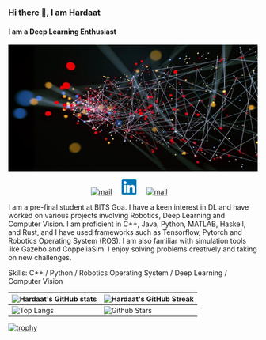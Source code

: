 ### Hi there 👋, I am Hardaat
#### I am a Deep Learning Enthusiast
<img src = "https://github.com/hardaatbaath/hardaatbaath/blob/main/IN%20Bground.jpeg" width="1024" height="256"/>

<p align="center">
<a href="mailto:hardaatsinghbaath@gmail.com"><img src="https://img.icons8.com/color/30/000000/gmail-new.png" width="30px" alt="mail"></a> &nbsp; &nbsp;
<a href="https://www.linkedin.com/in/hardaat-singh-baath/" target="_blank"><img src="https://github.com/deut-erium/deut-erium/blob/master/assets/linkedin.svg" width="30px" alt="LinkedIn"></a> &nbsp; &nbsp;
<a href="https://github.com/hardaatbaath"><img src="https://img.icons8.com/nolan/30/github.png" width="30px" alt="mail"></a> &nbsp; &nbsp;

</p>

I am a pre-final student at BITS Goa. I have a keen interest in DL and have worked on various projects involving Robotics, Deep Learning and Computer Vision. 
I am proficient in C++, Java, Python, MATLAB, Haskell, and Rust, and I have used frameworks such as Tensorflow, Pytorch and Robotics Operating System (ROS). 
I am also familiar with simulation tools like Gazebo and CoppeliaSim. I enjoy solving problems creatively and taking on new challenges.

Skills: C++ / Python / Robotics Operating System / Deep Learning / Computer Vision


<p>
  
|![Hardaat's GitHub stats](https://github-readme-stats.vercel.app/api?username=hardaatbaath&show_icons=true&theme=tokyonight&custom_title=Hardaat's%20GitHub%20Stats)  | ![Hardaat's GitHub Streak](https://github-readme-streak-stats.herokuapp.com/?user=hardaatbaath&theme=tokyonight) |
| --- | --- |
| ![Top Langs](https://github-readme-stats.vercel.app/api/top-langs/?username=hardaatbaath&theme=tokyonight&custom_title=Language%20Stats&layout=donut-vertical) | ![Github Stars](https://github-readme-stats.vercel.app/api?username=hardaatbaath&show_icons=true&locale=en&count_private=true&hide_rank=true&custom_title=My%20GitHub%20Stats&theme=tokyonight&show=reviews,discussions_started,discussions_answered,prs_merged,prs_merged_percentage) |
</p>

[![trophy](https://github-profile-trophy.vercel.app/?username=hardaatbaath&theme=tokyonight)](https://github.com/ryo-ma/github-profile-trophy)
<!--
**hardaatbaath/hardaatbaath** is a ✨ _special_ ✨ repository because its `README.md` (this file) appears on your GitHub profile.

Here are some ideas to get you started:

- 🔭 I’m currently working on ...
- 🌱 I’m currently learning ...
- 👯 I’m looking to collaborate on ...
- 🤔 I’m looking for help with ...
- 💬 Ask me about ...
- 📫 How to reach me: ...
- 😄 Pronouns: ...
- ⚡ Fun fact: ...
-->
